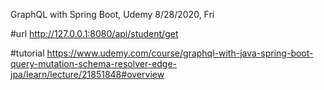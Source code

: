 GraphQL with Spring Boot, Udemy
8/28/2020, Fri

#url
http://127.0.0.1:8080/api/student/get

#tutorial
https://www.udemy.com/course/graphql-with-java-spring-boot-query-mutation-schema-resolver-edge-jpa/learn/lecture/21851848#overview